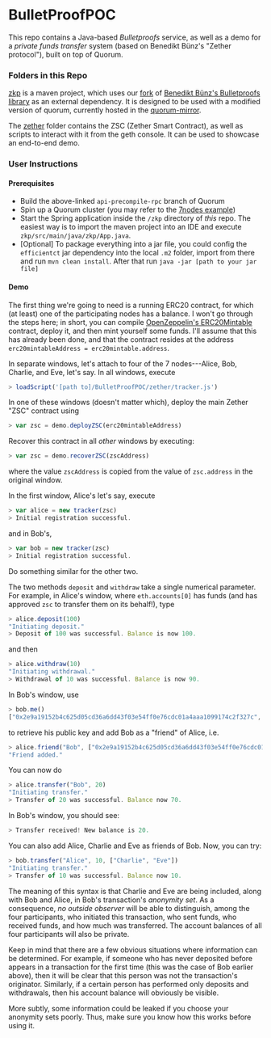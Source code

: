 # BulletProofPOC

This repo contains a Java-based _Bulletproofs_ service, as well as a demo for a _private funds transfer_ system (based on Benedikt Bünz's "Zether protocol"), built on top of Quorum.

### Folders in this Repo

[zkp](zkp) is a maven project, which uses our [fork](https://github.com/QuorumEngineering/BulletProofLib) of [Benedikt Bünz's Bulletproofs library](https://github.com/bbuenz/BulletProofLib) as an external dependency. It is designed to be used with a modified version of quorum, currently hosted in the [quorum-mirror](https://github.com/QuorumEngineering/quorum-mirror/tree/api-precompile-rpc).

The [zether](zether) folder contains the ZSC (Zether Smart Contract), as well as scripts to interact with it from the geth console. It can be used to showcase an end-to-end demo.

### User Instructions

#### Prerequisites
- Build the above-linked `api-precompile-rpc` branch of Quorum
- Spin up a Quorum cluster (you may refer to the [7nodes example](https://github.com/jpmorganchase/quorum-examples/tree/master/examples/7nodes))
- Start the Spring application inside the `/zkp` directory of _this_ repo. The easiest way is to import the maven project into an IDE and execute `zkp/src/main/java/zkp/App.java`.
- [Optional] To package everything into a jar file, you could config the `efficientct` jar dependency into the local `.m2` folder, import from there and run `mvn clean install`. After that run `java -jar [path to your jar file]`

#### Demo
The first thing we're going to need is a running ERC20 contract, for which (at least) one of the participating nodes has a balance. I won't go through the steps here; in short, you can compile [OpenZeppelin's ERC20Mintable](https://github.com/OpenZeppelin/openzeppelin-solidity/blob/master/contracts/token/ERC20/ERC20Mintable.sol) contract, deploy it, and then mint yourself some funds. I'll assume that this has already been done, and that the contract resides at the address `erc20mintableAddress = erc20mintable.address`.

In separate windows, let's attach to four of the 7 nodes---Alice, Bob, Charlie, and Eve, let's say. In all windows, execute
```javascript
> loadScript('[path to]/BulletProofPOC/zether/tracker.js')
```
In one of these windows (doesn't matter which), deploy the main Zether "ZSC" contract using
```javascript
> var zsc = demo.deployZSC(erc20mintableAddress)
```
Recover this contract in all _other_ windows by executing:
```javascript
> var zsc = demo.recoverZSC(zscAddress)
```
where the value `zscAddress` is copied from the value of `zsc.address` in the original window.

In the first window, Alice's let's say, execute
```javascript
> var alice = new tracker(zsc)
> Initial registration successful.
```
and in Bob's,
```javascript
> var bob = new tracker(zsc)
> Initial registration successful.
```
Do something similar for the other two.

The two methods `deposit` and `withdraw` take a single numerical parameter. For example, in Alice's window, where `eth.accounts[0]` has funds (and has approved `zsc` to transfer them on its behalf!), type
```javascript
> alice.deposit(100)
"Initiating deposit."
> Deposit of 100 was successful. Balance is now 100.
```
and then
```javascript
> alice.withdraw(10)
"Initiating withdrawal."
> Withdrawal of 10 was successful. Balance is now 90.
```
In Bob's window, use
```javascript
> bob.me()
["0x2e9a19152b4c625d05cd36a6dd43f03e54ff0e76cdc01a4aaa1099174c2f327c", "0x27f3c0d1a6eac40021b128f37c4dd943a8e9d48b6f8070a1c72439d2ce8baf9f"]
```
to retrieve his public key and add Bob as a "friend" of Alice, i.e.
```javascript
> alice.friend("Bob", ["0x2e9a19152b4c625d05cd36a6dd43f03e54ff0e76cdc01a4aaa1099174c2f327c", "0x27f3c0d1a6eac40021b128f37c4dd943a8e9d48b6f8070a1c72439d2ce8baf9f"])
"Friend added."
```
You can now do
```javascript
> alice.transfer("Bob", 20)
"Initiating transfer."
> Transfer of 20 was successful. Balance now 70.
```
In Bob's window, you should see:
```javascript
> Transfer received! New balance is 20.
```
You can also add Alice, Charlie and Eve as friends of Bob. Now, you can try:
```javascript
> bob.transfer("Alice", 10, ["Charlie", "Eve"])
"Initiating transfer."
> Transfer of 10 was successful. Balance now 10.
```

The meaning of this syntax is that Charlie and Eve are being included, along with Bob and Alice, in Bob's transaction's _anonymity set_. As a consequence, _no outside observer_ will be able to distinguish, among the four participants, who initiated this transaction, who sent funds, who received funds, and how much was transferred. The account balances of all four participants will also be private.

Keep in mind that there are a few obvious situations where information can be determined. For example, if someone who has never deposited before appears in a transaction for the first time (this was the case of Bob earlier above), then it will be clear that this person was not the transaction's originator. Similarly, if a certain person has performed only deposits and withdrawals, then his account balance will obviously be visible.

More subtly, some information could be leaked if you choose your anonymity sets poorly. Thus, make sure you know how this works before using it.
